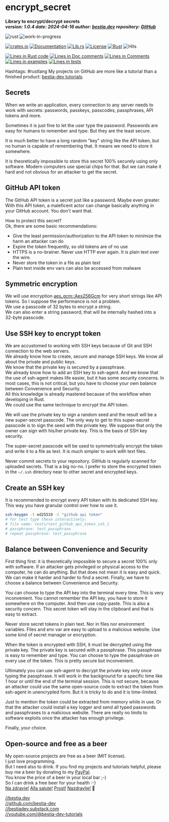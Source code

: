 [//]: # (auto_md_to_doc_comments segment start A)

# encrypt_secret

[//]: # (auto_cargo_toml_to_md start)

**Library to encrypt/decrypt secrets**  
***version: 1.0.4 date: 2024-04-16 author: [bestia.dev](https://bestia.dev) repository: [GitHub](https://github.com/automation-tasks-rs/encrypt_secret)***

 ![rust](https://img.shields.io/badge/rust-orange)
 ![work-in-progress](https://img.shields.io/badge/work_in_progress-yellow)

[//]: # (auto_cargo_toml_to_md end)

 [![crates.io](https://img.shields.io/crates/v/encrypt_secret.svg)](https://crates.io/crates/encrypt_secret)
 [![Documentation](https://docs.rs/encrypt_secret/badge.svg)](https://docs.rs/encrypt_secret/)
 [![Lib.rs](https://img.shields.io/badge/Lib.rs-rust-orange.svg)](https://lib.rs/crates/encrypt_secret/)
 [![License](https://img.shields.io/badge/license-MIT-blue.svg)](https://github.com/bestia-dev/encrypt_secret/blob/master/LICENSE)
 [![Rust](https://github.com/bestia-dev/encrypt_secret/workflows/RustAction/badge.svg)](https://github.com/bestia-dev/encrypt_secret/)
 ![Hits](https://bestia.dev/webpage_hit_counter/get_svg_image/1785154337.svg)

[//]: # (auto_lines_of_code start)
[![Lines in Rust code](https://img.shields.io/badge/Lines_in_Rust-151-green.svg)](https://github.com/automation-tasks-rs/encrypt_secret/)
[![Lines in Doc comments](https://img.shields.io/badge/Lines_in_Doc_comments-183-blue.svg)](https://github.com/automation-tasks-rs/encrypt_secret/)
[![Lines in Comments](https://img.shields.io/badge/Lines_in_comments-17-purple.svg)](https://github.com/automation-tasks-rs/encrypt_secret/)
[![Lines in examples](https://img.shields.io/badge/Lines_in_examples-0-yellow.svg)](https://github.com/automation-tasks-rs/encrypt_secret/)
[![Lines in tests](https://img.shields.io/badge/Lines_in_tests-1-orange.svg)](https://github.com/automation-tasks-rs/encrypt_secret/)

[//]: # (auto_lines_of_code end)

Hashtags: #rustlang 
My projects on GitHub are more like a tutorial than a finished product: [bestia-dev tutorials](https://github.com/bestia-dev/tutorials_rust_wasm).

## Secrets

When we write an application, every connection to any server needs to work with secrets: passwords, passkeys, passcodes, passphrases, API tokens and more.

Sometimes it is just fine to let the user type the password. Passwords are easy for humans to remember and type. But they are the least secure.

It is much better to have a long random "key" string like the API token, but no human is capable of remembering that. It means we need to store it somewhere.

It is theoretically impossible to store this secret 100% securely using only software. Modern computers use special chips for that. But we can make it hard and not obvious for an attacker to get the secret.

## GitHub API token

The GitHub API token is a secret just like a password. Maybe even greater.  
With this API token, a maleficent actor can change basically anything in your GitHub account. You don't want that.

How to protect this secret?  
Ok, there are some basic recommendations:

- Give the least permission/authorization to the API token to minimize the harm an attacker can do
- Expire the token frequently, so old tokens are of no use
- HTTPS is a no-brainer. Never use HTTP ever again. It is plain text over the wire.
- Never store the token in a file as plain text
- Plain text inside env vars can also be accessed from malware

## Symmetric encryption

We will use encryption [aes_gcm::Aes256Gcm](https://docs.rs/aes-gcm/latest/aes_gcm/index.html) for very short strings like API tokens. So I suppose the performance is not a problem.  
We use a passcode of 32 bytes to encrypt a string.  
We can also enter a string password, that will be internally hashed into a 32-byte passcode.  

## Use SSH key to encrypt token

We are accustomed to working with SSH keys because of Git and SSH connection to the web servers.  
We already know how to create, secure and manage SSH keys. We know all about the private and public keys.  
We know that the private key is secured by a passphrase.  
We already know how to add an SSH key to ssh-agent. And we know that the use of ssh-agent makes life easier, but it has some security concerns. In most cases, this is not critical, but you have to choose your own balance between Convenience and Security.  
All this knowledge is already mastered because of the workflow when developing in Rust.  
We could use the same technique to encrypt the API token.

We will use the private key to sign a random seed and the result will be a new super-secret passcode.
The only way to get to this super-secret passcode is to sign the seed with the private key. We suppose that only the owner can sign with his/her private key. This is the basis of SSH key security.

The super-secret passcode will be used to symmetrically encrypt the token and write it to a file as text. It is much simpler to work with text files.

Never commit secrets to your repository. GitHub is regularly scanned for uploaded secrets. That is a big no-no. I prefer to store the encrypted token in the `~/.ssh` directory near to other secret and encrypted keys.

## Create an SSH key

It is recommended to encrypt every API token with its dedicated SSH key. This way you have granular control over how to use it.

```bash
ssh-keygen -t ed25519 -C "github api token"
# for test type these interactively:
# file name: tests/test_github_api_token_ssh_1
# passphrase: test_passphrase
# repeat passphrase: test_passphrase
```

## Balance between Convenience and Security

First thing first: it is theoretically impossible to secure a secret 100% only with software. If an attacker gets privileged or physical access to the computer, he can do anything. But that does not mean it is easy and quick. We can make it harder and harder to find a secret. Finally, we have to choose a balance between Convenience and Security.

You can choose to type the API key into the terminal every time. This is very inconvenient. You cannot remember the API key, you have to store it somewhere on the computer. And then use copy-paste. This is also a security concern. This secret token will stay in the clipboard and that is easy to extract.

Never store secret tokens in plain text. Nor in files nor environment variables. Files and env var are easy to upload to a malicious website. Use some kind of secret manager or encryption.

When the token is encrypted with SSH, it must be decrypted using the private key. The private key is secured with a passphrase. This passphrase is easy to remember and type. You can choose to type the passphrase on every use of the token. This is pretty secure but inconvenient.

Ultimately you can use ssh-agent to decrypt the private key only once typing the passphrase. It will work in the background for a specific time like 1 hour or until the end of the terminal session. This is not secure, because an attacker could use the same open-source code to extract the token from ssh-agent in unencrypted form. But it is tricky to do and it is time-limited.

Just to mention the token could be extracted from memory while in use. Or that the attacker could install a key logger and send all typed passwords and passphrases to a malicious website. There are really no limits to software exploits once the attacker has enough privilege.

Finally, your choice.

## Open-source and free as a beer

My open-source projects are free as a beer (MIT license).  
I just love programming.  
But I need also to drink. If you find my projects and tutorials helpful, please buy me a beer by donating to my [PayPal](https://paypal.me/LucianoBestia).  
You know the price of a beer in your local bar ;-)  
So I can drink a free beer for your health :-)  
[Na zdravje!](https://translate.google.com/?hl=en&sl=sl&tl=en&text=Na%20zdravje&op=translate) [Alla salute!](https://dictionary.cambridge.org/dictionary/italian-english/alla-salute) [Prost!](https://dictionary.cambridge.org/dictionary/german-english/prost) [Nazdravlje!](https://matadornetwork.com/nights/how-to-say-cheers-in-50-languages/) 🍻

[//bestia.dev](https://bestia.dev)  
[//github.com/bestia-dev](https://github.com/bestia-dev)  
[//bestiadev.substack.com](https://bestiadev.substack.com)  
[//youtube.com/@bestia-dev-tutorials](https://youtube.com/@bestia-dev-tutorials)  

[//]: # (auto_md_to_doc_comments segment end A)
